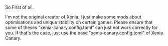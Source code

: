 So First of all.

I'm not the original creator of Xenia. I just make some mods about optimisations and unique stability on certain games. Please ensure that some of theses "xenia-canary.config.toml" can just not work correctly for you. 
If that's the case, just use the base "xenia-canary.config.toml" of Xenia Canary.
